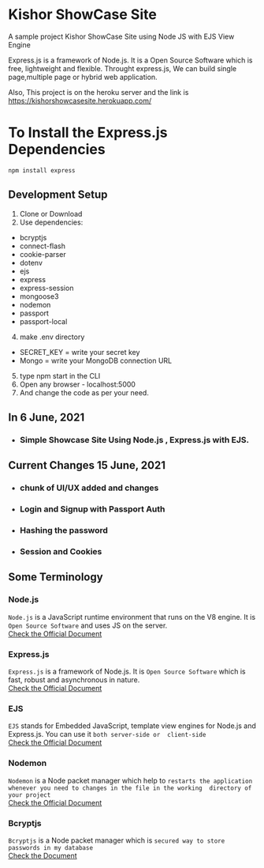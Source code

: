 # Kishor ShowCase Site
A sample project Kishor ShowCase Site using Node JS with EJS View Engine

Express.js is a framework of Node.js. It is a Open Source Software which is free, lightweight and flexible. Throught express.js, We can build single page,multiple page or hybrid web application.

Also, This project is on the heroku server and the link is <br>
https://kishorshowcasesite.herokuapp.com/


# To Install the Express.js Dependencies
```npm install express ```

## Development Setup

1. Clone or Download
2. Use dependencies: 
- bcryptjs
- connect-flash
- cookie-parser
- dotenv
- ejs
- express
- express-session
- mongoose3
- nodemon
- passport
- passport-local

4. make .env directory
- SECRET_KEY = write your secret key
- Mongo = write your MongoDB connection URL

5. type npm start in the CLI
6. Open any browser - localhost:5000
7. And change the code as per your need.

##

## In 6 June, 2021 

- ### Simple Showcase Site Using Node.js , Express.js with EJS.

##

## Current Changes 15 June, 2021 

- ### chunk of UI/UX added and changes
- ### Login and Signup with Passport Auth
- ### Hashing the password
- ### Session and Cookies

##

## Some Terminology

### Node.js
```Node.js``` is a JavaScript runtime environment that runs on the V8 engine. It is ```Open Source Software``` and uses JS on the server.<br>
[Check the Official Document](https://nodejs.org/en/)

### Express.js
```Express.js``` is a framework of Node.js. It is ```Open Source Software``` which is fast, robust and asynchronous in nature.<br>
[Check the Official Document](https://expressjs.com/)

### EJS
```EJS``` stands for Embedded JavaScript, template view engines for Node.js and Express.js. You can use it ```both server-side or 
client-side```<br>
[Check the Official Document](https://ejs.co/)

### Nodemon
```Nodemon``` is a Node packet manager which help to ```restarts the application whenever you need to changes in the file in the working  directory of your project```<br>
[Check the Official Document](https://nodemon.io/)

### Bcryptjs
```Bcryptjs``` is a Node packet manager which is ```secured way to store passwords in my database ```<br>
[Check the Document](https://preview.npmjs.com/package/bcryptjs/v/1.0.1)




